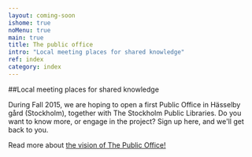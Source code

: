 ```yaml
---
layout: coming-soon
ishome: true
noMenu: true
main: true
title: The public office
intro: "Local meeting places for shared knowledge"
ref: index
category: index
---
```


##Local meeting places for shared knowledge

During Fall 2015, we are hoping to open a first Public Office in Hässelby gård (Stockholm), together with The Stockholm Public Libraries. Do you want to know more, or engage in the project? Sign up here, and we'll get back to you. 

Read more about [the vision of The Public Office!](http://thepublicoffice.se/home.html)
